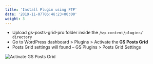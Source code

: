 ```yaml
---
title: 'Install Plugin using FTP'
date: '2019-11-07T06:48:23+00:00'
weight: 3
---
```


- Upload gs-posts-grid-pro folder inside the <code>/wp-content/plugins/ directory</code>
- Go to WordPress dashboard > Plugins > Activate the **GS Posts Grid**
- Posts Grid settings will found – GS Plugins > Posts Grid Settings

![Activate GS Posts Grid](../images/Activate_GS_posts_grid.png)